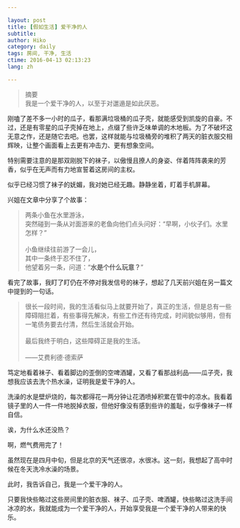 ```yaml
---

layout: post  
title: [假如生活] 爱干净的人  
subtitle:   
author: Hiko  
category: daily
tags: 房间, 干净, 生活  
ctime: 2016-04-13 02:13:23  
lang: zh  

---
```


>摘要  
我是一个爱干净的人，以至于对邋遢是如此厌恶。

刚嗑了差不多一小时的瓜子，看那满垃圾桶的瓜子壳，就能感受到凯旋的自豪。不过，还是有零星的瓜子壳掉在地上，点缀了些许乏味单调的木地板。为了不破坏这无意之作，还是随它去吧。也罢，这样就能与垃圾桶旁的堆积了两天的脏衣服交相辉映，让整个画面看上去更有冲击力、更有想象空间。

特别需要注意的是那双刚脱下的袜子，以傲慢且撩人的身姿、伴着阵阵袭来的芳香，似乎在无声而有力地宣誓着这房间的主权。

似乎已经习惯了袜子的妩媚，我对她已经无趣。静静坐着，盯着手机屏幕。

兴姐在文章中分享了个故事：

>两条小鱼在水里游泳，  
突然碰到一条从对面游来的老鱼向他们点头问好：“早啊，小伙子们。水里怎样？”   
&nbsp;  
小鱼继续往前游了一会儿，  
其中一条终于忍不住了，  
他望着另一条，问道：“**水是个什么玩意？**”  

看完了故事，我盯了盯仍在不停对我发信号的袜子，想起了几天前兴姐在另一篇文中提到的一句话。

>很长一段时间，我的生活看似马上就要开始了，真正的生活，但是总有一些障碍阻拦着，有些事得先解决，有些工作还有待完成，时间貌似够用，但有一笔债务要去付清，然后生活就会开始。  
&nbsp;   
最后我终于明白，这些障碍正是我的生活。  
&nbsp;  
——艾费利德·德索萨

笃定地看着袜子、看着脚边的歪倒的空啤酒罐，又看了看那战利品——瓜子壳，我想我应该去洗个热水澡，证明我是爱干净的人。

洗澡的水是壁炉烧的，每次都得花一两分钟让花洒喷掉积累在管中的凉水。我看着镜子里的人一件一件地脱掉衣服，但他好像没有感到些许的羞耻，似乎像袜子一样自信。

诶，为什么水还没热？

啊，燃气费用完了！

虽然现在是四月中旬，但是北京的天气还很凉，水很冰。这一刻，我想起了高中时候在冬天洗冷水澡的场景。

此时，我告诉自己，我是一个爱干净的人。

只要我快些略过这些房间里的脏衣服、袜子、瓜子壳、啤酒罐，快些略过这洗手间冰凉的水，我就能成为一个爱干净的人，开始享受我是一个爱干净的人带来的快乐。